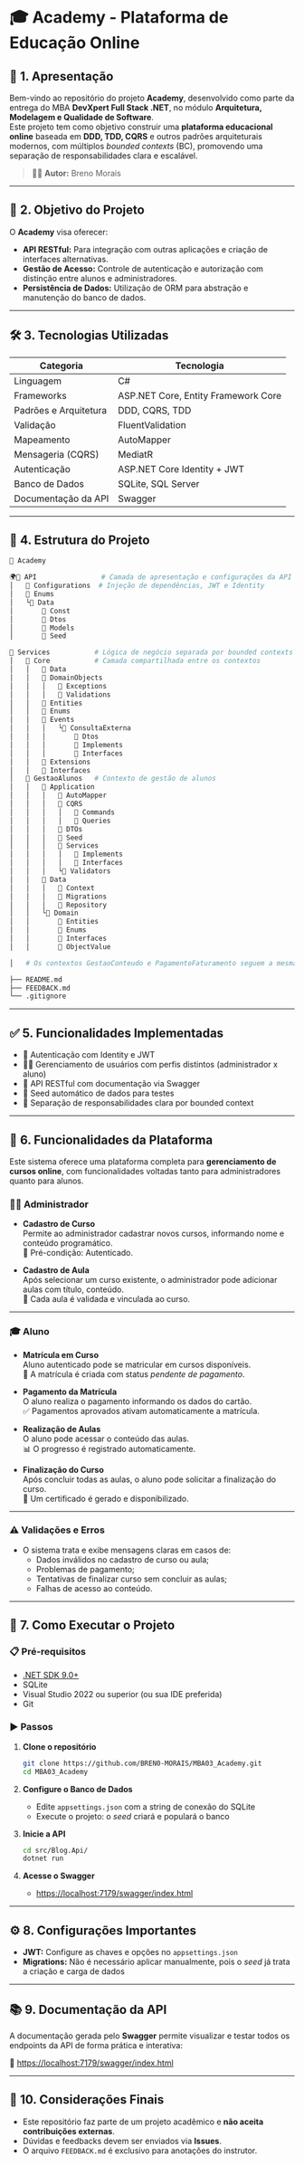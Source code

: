 # 🎓 **Academy - Plataforma de Educação Online**

## 📌 **1. Apresentação**

Bem-vindo ao repositório do projeto **Academy**, desenvolvido como parte da entrega do MBA **DevXpert Full Stack .NET**, no módulo **Arquitetura, Modelagem e Qualidade de Software**.\
Este projeto tem como objetivo construir uma **plataforma educacional online** baseada em **DDD, TDD, CQRS** e outros padrões arquiteturais modernos, com múltiplos *bounded contexts* (BC), promovendo uma separação de responsabilidades clara e escalável.

> 👨‍💻 **Autor:** Breno Morais

---

## 🎯 **2. Objetivo do Projeto**

O **Academy** visa oferecer:

- **API RESTful:** Para integração com outras aplicações e criação de interfaces alternativas.
- **Gestão de Acesso:** Controle de autenticação e autorização com distinção entre alunos e administradores.
- **Persistência de Dados:** Utilização de ORM para abstração e manutenção do banco de dados.

---

## 🛠️ **3. Tecnologias Utilizadas**

| Categoria             | Tecnologia                          |
| --------------------- | ----------------------------------- |
| Linguagem             | C#                                  |
| Frameworks            | ASP.NET Core, Entity Framework Core |
| Padrões e Arquitetura | DDD, CQRS, TDD                      |
| Validação             | FluentValidation                    |
| Mapeamento            | AutoMapper                          |
| Mensageria (CQRS)     | MediatR                             |
| Autenticação          | ASP.NET Core Identity + JWT         |
| Banco de Dados        | SQLite, SQL Server                  |
| Documentação da API   | Swagger                             |

---

## 🧱 **4. Estrutura do Projeto**

```bash
📁 Academy

🌍📁 API                # Camada de apresentação e configurações da API
│   📁 Configurations  # Injeção de dependências, JWT e Identity
│   📁 Enums
│   └️📁 Data
│       📁 Const
│       📁 Dtos
│       📁 Models
│       📁 Seed

📁 Services           # Lógica de negócio separada por bounded contexts
│   📁 Core           # Camada compartilhada entre os contextos
│   │   📁 Data
│   │   📁 DomainObjects
│   │   │   📁 Exceptions
│   │   │   📁 Validations
│   │   📁 Entities
│   │   📁 Enums
│   │   📁 Events
│   │   │   └️📁 ConsultaExterna
│   │   │       📁 Dtos
│   │   │       📁 Implements
│   │   │       📁 Interfaces
│   │   📁 Extensions
│   │   📁 Interfaces
│   📁 GestaoAlunos   # Contexto de gestão de alunos
│   │   📁 Application
│   │   │   📁 AutoMapper
│   │   │   📁 CQRS
│   │   │   │   📁 Commands
│   │   │   │   📁 Queries
│   │   │   📁 DTOs
│   │   │   📁 Seed
│   │   │   📁 Services
│   │   │   │   📁 Implements
│   │   │   │   📁 Interfaces
│   │   │   └️📁 Validators
│   │   📁 Data
│   │   │   📁 Context
│   │   │   📁 Migrations
│   │   │   📁 Repository
│   │   └️📁 Domain
│   │       📁 Entities
│   │       📁 Enums
│   │       📁 Interfaces
│   │       📁 ObjectValue

│   # Os contextos GestaoConteudo e PagamentoFaturamento seguem a mesma estrutura de GestaoAlunos.

├── README.md
├── FEEDBACK.md
└── .gitignore
```

---

## ✅ **5. Funcionalidades Implementadas**

- 🔐 Autenticação com Identity e JWT
- 🧑‍🏫 Gerenciamento de usuários com perfis distintos (administrador x aluno)
- 📡 API RESTful com documentação via Swagger
- 🧪 Seed automático de dados para testes
- 🔎 Separação de responsabilidades clara por bounded context

---

## 🧩 **6. Funcionalidades da Plataforma**

Este sistema oferece uma plataforma completa para **gerenciamento de cursos online**, com funcionalidades voltadas tanto para administradores quanto para alunos.

### 👨‍🏫 Administrador

- **Cadastro de Curso**\
  Permite ao administrador cadastrar novos cursos, informando nome e conteúdo programático.\
  🔐 Pré-condição: Autenticado.

- **Cadastro de Aula**\
  Após selecionar um curso existente, o administrador pode adicionar aulas com título, conteúdo.\
  🔄 Cada aula é validada e vinculada ao curso.

---

### 🎓 Aluno

- **Matrícula em Curso**\
  Aluno autenticado pode se matricular em cursos disponíveis.\
  📌 A matrícula é criada com status *pendente de pagamento*.

- **Pagamento da Matrícula**\
  O aluno realiza o pagamento informando os dados do cartão.\
  ✅ Pagamentos aprovados ativam automaticamente a matrícula.

- **Realização de Aulas**\
  O aluno pode acessar o conteúdo das aulas.\
  📊 O progresso é registrado automaticamente.

- **Finalização do Curso**\
  Após concluir todas as aulas, o aluno pode solicitar a finalização do curso.\
  🏅 Um certificado é gerado e disponibilizado.

---

### ⚠️ Validações e Erros

- O sistema trata e exibe mensagens claras em casos de:
  - Dados inválidos no cadastro de curso ou aula;
  - Problemas de pagamento;
  - Tentativas de finalizar curso sem concluir as aulas;
  - Falhas de acesso ao conteúdo.

---

## 🚀 **7. Como Executar o Projeto**

### 📋 **Pré-requisitos**

- [.NET SDK 9.0+](https://dotnet.microsoft.com/)
- SQLite
- Visual Studio 2022 ou superior (ou sua IDE preferida)
- Git

### ▶️ **Passos**

1. **Clone o repositório**

   ```bash
   git clone https://github.com/BREN0-MORAIS/MBA03_Academy.git
   cd MBA03_Academy
   ```

2. **Configure o Banco de Dados**

   - Edite `appsettings.json` com a string de conexão do SQLite
   - Execute o projeto: o *seed* criará e populará o banco

3. **Inicie a API**

   ```bash
   cd src/Blog.Api/
   dotnet run
   ```

4. **Acesse o Swagger**

   - [https://localhost:7179/swagger/index.html](https://localhost:7179/swagger/index.html)

---

## ⚙️ **8. Configurações Importantes**

- **JWT:** Configure as chaves e opções no `appsettings.json`
- **Migrations:** Não é necessário aplicar manualmente, pois o *seed* já trata a criação e carga de dados

---

## 📚 **9. Documentação da API**

A documentação gerada pelo **Swagger** permite visualizar e testar todos os endpoints da API de forma prática e interativa:

🔗 [https://localhost:7179/swagger/index.html](https://localhost:7179/swagger/index.html)

---

## 📁 **10. Considerações Finais**

- Este repositório faz parte de um projeto acadêmico e **não aceita contribuições externas**.
- Dúvidas e feedbacks devem ser enviados via **Issues**.
- O arquivo `FEEDBACK.md` é exclusivo para anotações do instrutor.

